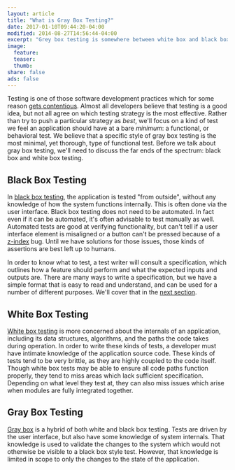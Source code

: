 ```yaml
---
layout: article
title: "What is Gray Box Testing?"
date: 2017-01-10T09:44:20-04:00
modified: 2014-08-27T14:56:44-04:00
excerpt: "Grey box testing is somewhere between white box and black box testing. Tests are driven by the user interface, but have some knowledge about system internals."
image:
  feature:
  teaser:
  thumb:
share: false
ads: false
---
```


Testing is one of those software development practices which for some
reason
[gets contentious](https://martinfowler.com/articles/is-tdd-dead/).
Almost all developers believe that testing is a good idea, but not all
agree on which testing strategy is the most effective. Rather than
try to push a particular strategy as *best*, we'll focus on a kind of
test we feel an application should have at a bare *minimum*: a
functional, or behavioral test. We believe that a specific style of
gray box testing is the most minimal, yet thorough, type of functional
test. Before we talk about gray box testing, we'll need to discuss
the far ends of the spectrum: black box and white box testing.

## Black Box Testing

In [black box testing](https://en.wikipedia.org/wiki/Black-box_testing), the
application is tested "from outside", without any knowledge of how the
system functions internally. This is often done via the user
interface. Black box testing does not need to be automated. In fact
even if it can be automated, it's often advisable to test manually as
well.  Automated tests are good at verifying functionality, but can't
tell if a user interface element is misaligned or a button can't be
pressed because of a
[z-index](https://developer.mozilla.org/en-US/docs/Web/CSS/z-index)
bug. Until we have solutions for those issues, those kinds of
assertions are best left up to humans.

In order to know what to test, a test writer will consult a
specification, which outlines how a feature should perform and what
the expected inputs and outputs are. There are many ways to write a
specification, but we have a simple format that is easy to read and
understand, and can be used for a number of different purposes.  We'll
cover that in the [next section](/specifications/).

## White Box Testing

[White box testing](https://en.wikipedia.org/wiki/White-box_testing)
is more concerned about the internals of an application, including its
data structures, algorithms, and the paths the code takes during
operation. In order to write these kinds of tests, a developer must
have intimate knowledge of the application source code. These kinds of
tests tend to be very brittle, as they are highly coupled to the code
itself. Though white box tests may be able to ensure all code paths
function properly, they tend to miss areas which lack sufficient
specification. Depending on what level they test at, they can also
miss issues which arise when modules are fully integrated together.

## Gray Box Testing

[Gray box](https://en.wikipedia.org/wiki/Gray_box_testing) is a hybrid
of both white and black box testing. Tests are driven by the user
interface, but also have some knowledge of system internals. That
knowledge is used to validate the changes to the system which would
not otherwise be visible to a black box style test. However, that
knowledge is limited in scope to only the changes to the state of the
application. 

